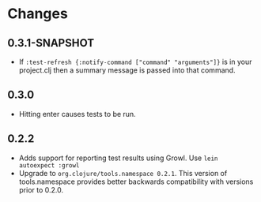 # Changes

## 0.3.1-SNAPSHOT

- If `:test-refresh {:notify-command ["command" "arguments"]}` is in
  your project.clj then a summary message is passed into that command.

## 0.3.0

- Hitting enter causes tests to be run.

## 0.2.2

- Adds support for reporting test results using Growl. Use `lein
autoexpect :growl`
- Upgrade to `org.clojure/tools.namespace 0.2.1`. This version of
  tools.namespace provides better backwards compatibility with
  versions prior to 0.2.0.
